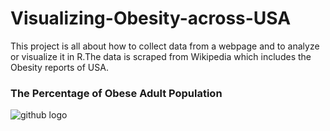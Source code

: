 # Visualizing-Obesity-across-USA
This project is all about how to collect data from a webpage and to analyze or visualize it in R.The data is scraped from Wikipedia which includes the Obesity reports of USA.



### The Percentage of Obese Adult Population

![github logo](https://github.com/anishsingh20/Visualizing-Obesity-across-USA/blob/master/plots/ObesityForAdultsMap.png)


